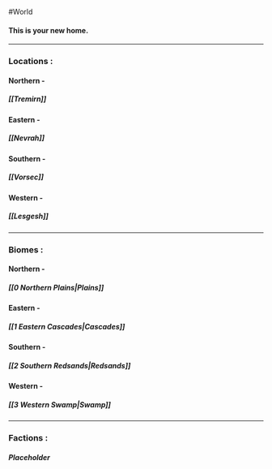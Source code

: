 #World

#### This is your new home.

---
### Locations :
####  Northern -
#####  [[Tremirn]]
####  Eastern -
#####  [[Nevrah]]
####  Southern -
#####  [[Vorsec]]
####  Western -
#####  [[Lesgesh]]


---
### Biomes :
####  Northern -
##### [[0 Northern Plains|Plains]]
####  Eastern -
##### [[1 Eastern Cascades|Cascades]]
####  Southern -
##### [[2 Southern Redsands|Redsands]]
####  Western -
##### [[3 Western Swamp|Swamp]]

---
### Factions :
#####  Placeholder